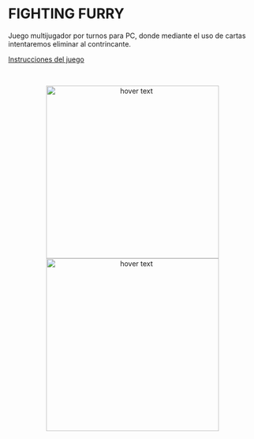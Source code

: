 # FIGHTING FURRY

Juego multijugador por turnos para PC, donde mediante el uso de cartas intentaremos eliminar al contrincante. 

[Instrucciones del juego](https://nanonixx.github.io/Fighting-Furry)



<br>

<p align="center">
  <img src="https://user-images.githubusercontent.com/62404395/116131125-4a003980-a6cc-11eb-843c-d4c68179133f.png"  width="350" title="hover text">
  <img src="https://user-images.githubusercontent.com/62404395/115998418-66767600-a5e7-11eb-90e2-cd24ecbcc585.png" width="350" title="hover text">
</p>
